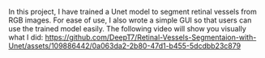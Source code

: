 In this project, I have trained a Unet model to segment retinal vessels from RGB images. For ease of use, I also wrote a simple GUI so that users can use the trained model easily. The following video will show you visually what I did:
https://github.com/DeepT7/Retinal-Vessels-Segmentaion-with-Unet/assets/109886442/0a063da2-2b80-47d1-b455-5dcdbb23c879
